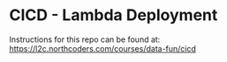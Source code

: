 # CICD - Lambda Deployment

Instructions for this repo can be found at: https://l2c.northcoders.com/courses/data-fun/cicd
